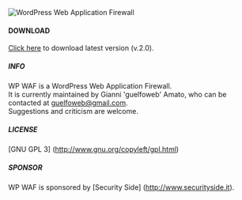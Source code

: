 <img src="https://github.com/guelfoweb/wp-waf/blob/master/stuff/wp_waf.png?raw=true" alt="WordPress Web Application Firewall" title="WordPress Web Application Firewall" />

#### DOWNLOAD

<a href="https://github.com/guelfoweb/wp-waf/archive/master.zip">Click here</a> to download latest version (v.2.0).

##### INFO
WP WAF is a WordPress Web Application Firewall.<br>
It is currently maintained by Gianni 'guelfoweb' Amato, who can be contacted at guelfoweb@gmail.com.<br>
Suggestions and criticism are welcome.

##### LICENSE
[GNU GPL 3] (http://www.gnu.org/copyleft/gpl.html)

##### SPONSOR
WP WAF is sponsored by [Security Side] (http://www.securityside.it).
